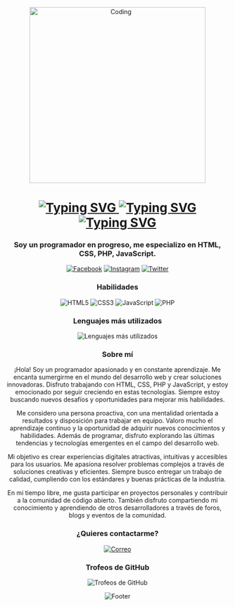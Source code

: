 <p align="center">
  <img src="https://i.imgur.com/xxxxxx.gif" alt="Coding" width="400" />
</p>

<h1 align="center">
  <a href="https://miguelalejo.com" target="_blank">
    <img src="https://readme-typing-svg.demolab.com/?font=Fira+Code&pause=1000&width=435&lines=Miguel+Alejo&center=true" alt="Typing SVG" />
    <img src="https://readme-typing-svg.demolab.com/?font=Fira+Code&pause=1000&width=535&lines=Este+es+mi+perfil+de+GitHub&center=true&size=30" alt="Typing SVG" />
    <img src="https://readme-typing-svg.demolab.com/?font=Fira+Code&pause=1000&width=535&lines=Disfruto+Programando+:)&center=true&size=30" alt="Typing SVG" />
  </a>
</h1>

<h3 align="center">Soy un programador en progreso, me especializo en HTML, CSS, PHP, JavaScript.</h3>

<p align="center">
  <a href="https://www.facebook.com/MiguelitoAc.244444/" target="_blank"><img src="https://img.shields.io/badge/-Facebook-1877F2?style=flat-square&logo=facebook&logoColor=white" alt="Facebook"></a>
  <a href="https://www.instagram.com/2bleamigue_/" target="_blank"><img src="https://img.shields.io/badge/-Instagram-E4405F?style=flat-square&logo=instagram&logoColor=white" alt="Instagram"></a>
  <a href="https://www.twitter.com/MiguelitoAc4" target="_blank"><img src="https://img.shields.io/badge/-Twitter-1DA1F2?style=flat-square&logo=twitter&logoColor=white" alt="Twitter"></a>
</p>

<h3 align="center">Habilidades</h3>
<p align="center">
  <img src="https://img.shields.io/badge/-HTML5-E34F26?style=flat-square&logo=html5&logoColor=white" alt="HTML5">
  <img src="https://img.shields.io/badge/-CSS3-1572B6?style=flat-square&logo=css3&logoColor=white" alt="CSS3">
  <img src="https://img.shields.io/badge/-JavaScript-F7DF1E?style=flat-square&logo=javascript&logoColor=black" alt="JavaScript">
  <img src="https://img.shields.io/badge/-PHP-777BB4?style=flat-square&logo=php&logoColor=white" alt="PHP">
</p>

<!-- Sección de lenguajes más utilizados -->
<h3 align="center">Lenguajes más utilizados</h3>
<p align="center">
  <img src="https://github-readme-stats.vercel.app/api/top-langs/?username=miguelalejo&layout=compact&theme=radical" alt="Lenguajes más utilizados" />
</p>

<h3 align="center">Sobre mí</h3>

<p align="center">
¡Hola! Soy un programador apasionado y en constante aprendizaje. Me encanta sumergirme en el mundo del desarrollo web y crear soluciones innovadoras. Disfruto trabajando con HTML, CSS, PHP y JavaScript, y estoy emocionado por seguir creciendo en estas tecnologías. Siempre estoy buscando nuevos desafíos y oportunidades para mejorar mis habilidades.
</p>

<p align="center">
Me considero una persona proactiva, con una mentalidad orientada a resultados y disposición para trabajar en equipo. Valoro mucho el aprendizaje continuo y la oportunidad de adquirir nuevos conocimientos y habilidades. Además de programar, disfruto explorando las últimas tendencias y tecnologías emergentes en el campo del desarrollo web.
</p>

<p align="center">
Mi objetivo es crear experiencias digitales atractivas, intuitivas y accesibles para los usuarios. Me apasiona resolver problemas complejos a través de soluciones creativas y eficientes. Siempre busco entregar un trabajo de calidad, cumpliendo con los estándares y buenas prácticas de la industria.
</p>

<p align="center">
En mi tiempo libre, me gusta participar en proyectos personales y contribuir a la comunidad de código abierto. También disfruto compartiendo mi conocimiento y aprendiendo de otros desarrolladores a través de foros, blogs y eventos de la comunidad.
</p>

<h3 align="center">¿Quieres contactarme?</h3>
<p align="center">
  <a href="mailto:fernandoalejo68@gmail.com" target="_blank"><img src="https://img.shields.io/badge/-Correo-D14836?style=flat-square&logo=gmail&logoColor=white" alt="Correo"></a>
</p>

<!-- Sección de trofeos de GitHub -->
<h3 align="center">Trofeos de GitHub</h3>
<p align="center">
  <img src="https://github-profile-trophy.vercel.app/?username=miguelalejo&theme=radical" alt="Trofeos de GitHub" />
</p>

<p align="center">
  <img src="https://capsule-render.vercel.app/api?type=waving&color=gradient&height=65&section=footer" alt="Footer">
</p>
